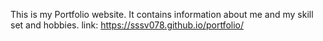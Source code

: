 This is my Portfolio website.
It contains information about me and my skill set and hobbies.
link: https://sssv078.github.io/portfolio/
